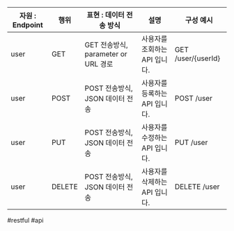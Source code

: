 |자원 : Endpoint|행위|표현 : 데이터 전송 방식|설명|구성 예시|
|---|---|---|---|---|
|user|GET|GET 전송방식, parameter or URL 경로|사용자를 조회하는 API 입니다.|GET /user/{userId}|
|user|POST|POST 전송방식, JSON 데이터 전송|사용자를 등록하는 API 입니다.|POST /user|
|user|PUT|POST 전송방식, JSON 데이터 전송|사용자를 수정하는 API 입니다.|PUT /user|
|user|DELETE|POST 전송방식, JSON 데이터 전송|사용자를 삭제하는 API 입니다.|DELETE /user|

#restful #api